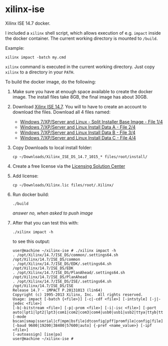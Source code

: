 # xilinx-ise

Xilinx ISE 14.7 docker.

I included a `xilinx` shell script, which allows execution of e.g. `impact` inside the docker container. The current working directory is mounted to `/build`.

Example:
```
xilinx impact -batch my.cmd
```
`xilinx` command is executed in the current working directory. 
Just copy `xilinx` to a directory in your `PATH`.

To build the docker image, do the following:

1. Make sure you have at enough space available to create the docker image. The install files take 8GB, the final image has about 30GB.

1. Download [Xilinx ISE 14.7](https://www.xilinx.com/support/download/index.html/content/xilinx/en/downloadNav/design-tools/v2012_4---14_7.html). You will to have to create an account to download the files. Download all 4 files named:
    - [Windows 7/XP/Server and Linux - Split Installer Base Image - File 1/4](https://www.xilinx.com/member/forms/download/xef.html?filename=Xilinx_ISE_DS_14.7_1015_1-1.tar)
    - [Windows 7/XP/Server and Linux Install Data A - File 2/4](https://www.xilinx.com/member/forms/download/xef.html?filename=Xilinx_ISE_DS_14.7_1015_1-2.zip.xz)
    - [Windows 7/XP/Server and Linux Install Data B - File 3/4](https://www.xilinx.com/member/forms/download/xef.html?filename=Xilinx_ISE_DS_14.7_1015_1-3.zip.xz)
    - [Windows 7/XP/Server and Linux Install Data C - File 4/4](https://www.xilinx.com/member/forms/download/xef.html?filename=Xilinx_ISE_DS_14.7_1015_1-4.zip.xz)

1. Copy Downloads to local install folder:
    ```
    cp ~/Downloads/Xilinx_ISE_DS_14.7_1015_* files/root/install/
    ```

1. Create a free license via the [Licensing Solution Center](https://www.xilinx.com/getlicense)

1. Add license:
    ```
    cp ~/Downloads/Xilinx.lic files/root/.Xilinx/
    ```

1. Run docker build:
    ```
    ./build
    ```
    *answer no, when asked to push image*

1. After that you can test this with:
    ```
    ./xilinx impact -h
    ```
    to see this output:
    ```
    user@machine ~/xilinx-ise # ./xilinx impact -h
    . /opt/Xilinx/14.7/ISE_DS/common/.settings64.sh /opt/Xilinx/14.7/ISE_DS/common
    . /opt/Xilinx/14.7/ISE_DS/EDK/.settings64.sh /opt/Xilinx/14.7/ISE_DS/EDK
    . /opt/Xilinx/14.7/ISE_DS/PlanAhead/.settings64.sh /opt/Xilinx/14.7/ISE_DS/PlanAhead
    . /opt/Xilinx/14.7/ISE_DS/ISE/.settings64.sh /opt/Xilinx/14.7/ISE_DS/ISE
    Release 14.7 - iMPACT P.20131013 (lin64)
    Copyright (c) 1995-2013 Xilinx, Inc.  All rights reserved.
    Usage: impact [-batch {<file>}] [-c|-cdf <file>] [-intstyle] [-j|-jedec <file>]
    [-b|-bitstream <file>] [-p|-prom <file>] [-i|-isc <file>] [-port
    auto|lpt1|lpt2|lpt3|com1|com2|com3|com4|usb0|usb1|usb2|ttya|ttyb|tty00|tty01]
    [-mode bscan|smap|sserial|cf|mpm|bsfile|dtconfig|pff|promfile|config|file]
    [-baud 9600|19200|38400|57600|auto] {-pref <name_value>} [-ipf <file>]
    [-autoassign] [ise|pa]
    user@machine ~/xilinx-ise #
    ```
